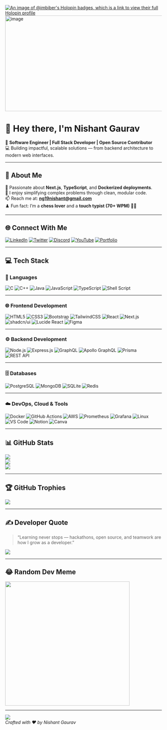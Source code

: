 [![An image of @imbiber's Holopin badges, which is a link to view their full Holopin profile](https://holopin.me/imbiber)](https://holopin.io/@imbiber)
<img width="983" height="308" alt="image" src="https://github.com/user-attachments/assets/253fb6f8-31cc-4961-b855-66b24ed9dad1" /> <br>


# 👋 Hey there, I'm **Nishant Gaurav**  

🎯 **Software Engineer | Full Stack Developer | Open Source Contributor**  
💻 Building impactful, scalable solutions — from backend architecture to modern web interfaces.  

---

## 💫 About Me  

🚀 Passionate about **Next.js**, **TypeScript**, and **Dockerized deployments**.  
🧩 I enjoy simplifying complex problems through clean, modular code.  
📫 Reach me at: **ng19nishant@gmail.com**  
♟️ Fun fact: I’m a **chess lover** and a **touch typist (70+ WPM)** 👨‍💻  

---

## 🌐 Connect With Me  

[![LinkedIn](https://img.shields.io/badge/LinkedIn-%230A66C2.svg?style=for-the-badge&logo=linkedin&logoColor=white)](https://linkedin.com/in/nishantgaurav19)
[![Twitter](https://img.shields.io/badge/Twitter-%231DA1F2.svg?style=for-the-badge&logo=X&logoColor=white)](https://twitter.com/imbiberr)
[![Discord](https://img.shields.io/badge/Discord-%235865F2.svg?style=for-the-badge&logo=discord&logoColor=white)](https://discord.gg/VtTy2HPR)
[![YouTube](https://img.shields.io/badge/YouTube-%23FF0000.svg?style=for-the-badge&logo=youtube&logoColor=white)](https://www.youtube.com/channel/UC-wUr8iu_H-L-oNOLA8gBnQ)
[![Portfolio](https://img.shields.io/badge/Portfolio-%23000000.svg?style=for-the-badge&logo=vercel&logoColor=white)](https://nishant-portfolio-imbiber.vercel.app)

---

## 💻 Tech Stack  

### 🧠 Languages  
![C](https://img.shields.io/badge/C-%2300599C.svg?style=for-the-badge&logo=c&logoColor=white)
![C++](https://img.shields.io/badge/C++-%2300599C.svg?style=for-the-badge&logo=cplusplus&logoColor=white)
![Java](https://img.shields.io/badge/Java-%23ED8B00.svg?style=for-the-badge&logo=openjdk&logoColor=white)
![JavaScript](https://img.shields.io/badge/JavaScript-%23323330.svg?style=for-the-badge&logo=javascript&logoColor=%23F7DF1E)
![TypeScript](https://img.shields.io/badge/TypeScript-%23007ACC.svg?style=for-the-badge&logo=typescript&logoColor=white)
![Shell Script](https://img.shields.io/badge/Shell_Script-%23121011.svg?style=for-the-badge&logo=gnu-bash&logoColor=white)

---

### 🌐 Frontend Development  
![HTML5](https://img.shields.io/badge/HTML5-%23E34F26.svg?style=for-the-badge&logo=html5&logoColor=white)
![CSS3](https://img.shields.io/badge/CSS3-%231572B6.svg?style=for-the-badge&logo=css3&logoColor=white)
![Bootstrap](https://img.shields.io/badge/Bootstrap-%238511FA.svg?style=for-the-badge&logo=bootstrap&logoColor=white)
![TailwindCSS](https://img.shields.io/badge/TailwindCSS-%2338B2AC.svg?style=for-the-badge&logo=tailwind-css&logoColor=white)
![React](https://img.shields.io/badge/React-%230076D6.svg?style=for-the-badge&logo=react&logoColor=white)
![Next.js](https://img.shields.io/badge/Next.js-%23000000.svg?style=for-the-badge&logo=nextdotjs&logoColor=white)
![shadcn/ui](https://img.shields.io/badge/shadcn/ui-%23F2F2F2.svg?style=for-the-badge&logo=uiuxdesign&logoColor=black)
![Lucide React](https://img.shields.io/badge/Lucide_React-%23F1E05A.svg?style=for-the-badge&logo=react&logoColor=black)
![Figma](https://img.shields.io/badge/Figma-%23F24E1E.svg?style=for-the-badge&logo=figma&logoColor=white)

---

### ⚙️ Backend Development  
![Node.js](https://img.shields.io/badge/Node.js-%23339933.svg?style=for-the-badge&logo=nodedotjs&logoColor=white)
![Express.js](https://img.shields.io/badge/Express.js-%23404d59.svg?style=for-the-badge&logo=express&logoColor=white)
![GraphQL](https://img.shields.io/badge/GraphQL-%23E10098.svg?style=for-the-badge&logo=graphql&logoColor=white)
![Apollo GraphQL](https://img.shields.io/badge/Apollo-%23311C87.svg?style=for-the-badge&logo=apollographql&logoColor=white)
![Prisma](https://img.shields.io/badge/Prisma-%232D3748.svg?style=for-the-badge&logo=prisma&logoColor=white)
![REST API](https://img.shields.io/badge/REST_API-%23007396.svg?style=for-the-badge&logo=fastapi&logoColor=white)

---

### 🗄️ Databases  
![PostgreSQL](https://img.shields.io/badge/PostgreSQL-%23336791.svg?style=for-the-badge&logo=postgresql&logoColor=white)
![MongoDB](https://img.shields.io/badge/MongoDB-%2347A248.svg?style=for-the-badge&logo=mongodb&logoColor=white)
![SQLite](https://img.shields.io/badge/SQLite-%2307405e.svg?style=for-the-badge&logo=sqlite&logoColor=white)
![Redis](https://img.shields.io/badge/Redis-%23DC382D.svg?style=for-the-badge&logo=redis&logoColor=white)

---

### ☁️ DevOps, Cloud & Tools  
![Docker](https://img.shields.io/badge/Docker-%230db7ed.svg?style=for-the-badge&logo=docker&logoColor=white)
![GitHub Actions](https://img.shields.io/badge/GitHub_Actions-%232088FF.svg?style=for-the-badge&logo=githubactions&logoColor=white)
![AWS](https://img.shields.io/badge/AWS-%23232F3E.svg?style=for-the-badge&logo=amazonaws&logoColor=white)
![Prometheus](https://img.shields.io/badge/Prometheus-%23E6522C.svg?style=for-the-badge&logo=prometheus&logoColor=white)
![Grafana](https://img.shields.io/badge/Grafana-%23F46800.svg?style=for-the-badge&logo=grafana&logoColor=white)
![Linux](https://img.shields.io/badge/Linux-%23FCC624.svg?style=for-the-badge&logo=linux&logoColor=black)
![VS Code](https://img.shields.io/badge/VS_Code-%23007ACC.svg?style=for-the-badge&logo=visualstudiocode&logoColor=white)
![Notion](https://img.shields.io/badge/Notion-%23000000.svg?style=for-the-badge&logo=notion&logoColor=white)
![Canva](https://img.shields.io/badge/Canva-%2300C4CC.svg?style=for-the-badge&logo=Canva&logoColor=white)

---

## 📊 GitHub Stats  

![](https://github-readme-stats.vercel.app/api?username=imbiber&theme=tokyonight&hide_border=false&include_all_commits=true&count_private=true)  
![](https://github-readme-streak-stats.herokuapp.com/?user=imbiber&theme=tokyonight&hide_border=false)  
![](https://github-readme-stats.vercel.app/api/top-langs/?username=imbiber&theme=tokyonight&hide_border=false&layout=compact)

---

## 🏆 GitHub Trophies  
![](https://github-profile-trophy.vercel.app/?username=imbiber&theme=dracula&no-frame=false&no-bg=true&margin-w=4)

---

## ✍️ Developer Quote  
> “Learning never stops — hackathons, open source, and teamwork are how I grow as a developer.”  

![](https://quotes-github-readme.vercel.app/api?type=horizontal&theme=radical)

---

## 😂 Random Dev Meme  
<img src="https://randommeme-five.vercel.app/" height="400"/>

---

[![](https://visitcount.itsvg.in/api?id=imbiber&icon=0&color=1)](https://visitcount.itsvg.in)  
*Crafted with ❤️ by Nishant Gaurav*
